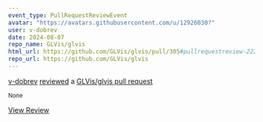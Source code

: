 ```yaml
---
event_type: PullRequestReviewEvent
avatar: "https://avatars.githubusercontent.com/u/12926030?"
user: v-dobrev
date: 2024-08-07
repo_name: GLVis/glvis
html_url: https://github.com/GLVis/glvis/pull/305#pullrequestreview-2226298726
repo_url: https://github.com/GLVis/glvis
---
```


<a href='https://github.com/v-dobrev' target='_blank'>v-dobrev</a> <a href='https://github.com/GLVis/glvis/pull/305#pullrequestreview-2226298726' target='_blank'>reviewed</a> a <a href='https://github.com/GLVis/glvis/pull/305' target='_blank'>GLVis/glvis pull request</a>

<small>None</small>

<a href='https://github.com/GLVis/glvis/pull/305#pullrequestreview-2226298726' target='_blank'>View Review</a>